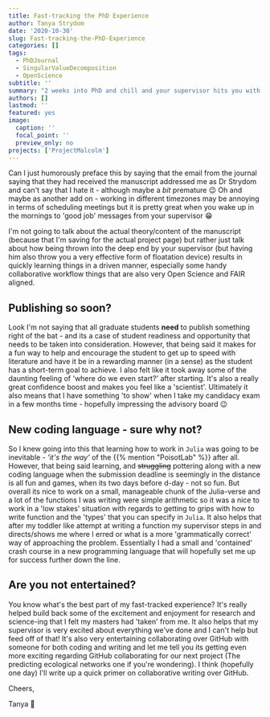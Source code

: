 ```yaml
---
title: Fast-tracking the PhD Experience
author: Tanya Strydom
date: '2020-10-30'
slug: Fast-tracking-the-PhD-Experience
categories: []
tags:
  - PhDJournal
  - SingularValueDecomposition
  - OpenScience
subtitle: ''
summary: "2 weeks into PhD and chill and your supervisor hits you with an idea for a manuscript due in 1.5 months, while you're working remotely (in a different continent & timezone no less) and during a pandemic. It all turned out okay in the end though - I think."
authors: []
lastmod: ''
featured: yes
image:
  caption: ''
  focal_point: ''
  preview_only: no
projects: ['ProjectMalcolm']
---
```


Can I just humorously preface this by saying that the email from the journal saying that they had received the manuscript addressed me as Dr Strydom and can't say that I hate it - although maybe a *bit* premature 😉 Oh and maybe as another add on - working in different timezones may be annoying in terms of scheduling meetings but it is pretty great when you wake up in the mornings to 'good job' messages from your supervisor 😁

I'm not going to talk about the actual theory/content of the manuscript (because that I'm saving for the actual project page) but rather just talk about how being thrown into the deep end by your supervisor (but having him also throw you a very effective form of floatation device) results in quickly learning things in a driven manner, especially some handy collaborative workflow things that are also very Open Science and FAIR aligned.

## Publishing so soon?

Look I'm not saying that all graduate students **need** to publish something right of the bat - and its a case of student readiness and opportunity that needs to be taken into consideration. However, that being said it makes for a fun way to help and encourage the student to get up to speed with literature and have it be in a rewarding manner (in a sense) as the student has a short-term goal to achieve. I also felt like it took away some of the daunting feeling of 'where do we even start?' after starting. It's also a really great confidence boost and makes you feel like a 'scientist'. Ultimately it also means that I have something 'to show' when I take my candidacy exam in a few months time - hopefully impressing the advisory board :wink:

## New coding language - sure why not?

So I knew going into this that learning how to work in `Julia` was going to be inevitable - *'it's the way'* of the {{% mention "PoisotLab" %}} after all. However, that being said learning, and ~~struggling~~ pottering along with a new coding language when the submission deadline is seemingly in the distance is all fun and games, when its two days before d-day - not so fun. But overall its nice to work on a small, manageable chunk of the Julia-verse and a lot of the functions I was writing were simple arithmetic so it was a nice to work in a 'low stakes' situation with regards to getting to grips with how to write function and the 'types' that you can specify in `Julia`. It also helps that after my toddler like attempt at writing a function  my supervisor steps in and directs/shows me where I erred or what is a more 'grammatically correct' way of approaching the problem. Essentially I had a small and 'contained' crash course in a new programming language that will hopefully set me up for success further down the line.

## Are you not entertained?

You know what's the best part of my fast-tracked experience? It's really helped build back some of the excitement and enjoyment for research and science-ing that I felt my masters had 'taken' from me. It also helps that my supervisor is very excited about everything we've done and I can't help but feed off of that! It's also very entertaining collaborating over GitHub with someone for both coding and writing and let me tell you its getting even more exciting regarding GitHub collaborating for our next project (The predicting ecological networks one if you're wondering). I think (hopefully one day) I'll write up a quick primer on collaborative writing over GitHub.

Cheers,

Tanya 🐾
